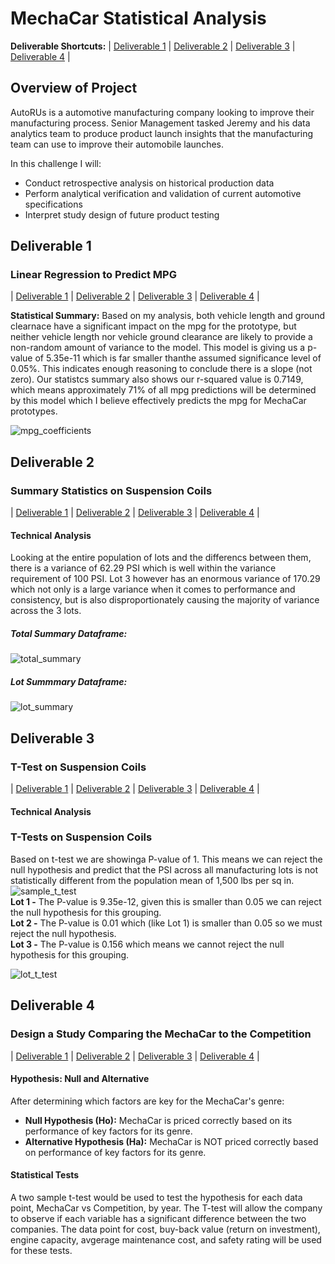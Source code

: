 # MechaCar Statistical Analysis


**Deliverable Shortcuts:**
| [Deliverable 1](https://github.com/bgerrard5392/MechaCar_Statistical_Analysis/blob/main/README.md#deliverable-1) | [Deliverable 2](https://github.com/bgerrard5392/MechaCar_Statistical_Analysis/blob/main/README.md#deliverable-2) | [Deliverable 3](https://github.com/bgerrard5392/MechaCar_Statistical_Analysis/blob/main/README.md#deliverable-3) | [Deliverable 4](https://github.com/bgerrard5392/MechaCar_Statistical_Analysis/blob/main/README.md#deliverable-4) |


## Overview of Project
AutoRUs is a automotive manufacturing company looking to improve their manufacturing process. Senior Management tasked Jeremy and his data analytics team to produce product launch insights that the manufacturing team can use to improve their automobile launches.

In this challenge I will:
- Conduct retrospective analysis on historical production data
- Perform analytical verification and validation of current automotive specifications
- Interpret study design of future product testing 



## Deliverable 1 
### Linear Regression to Predict MPG
| [Deliverable 1](https://github.com/bgerrard5392/MechaCar_Statistical_Analysis/blob/main/README.md#deliverable-1) | [Deliverable 2](https://github.com/bgerrard5392/MechaCar_Statistical_Analysis/blob/main/README.md#deliverable-2) | [Deliverable 3](https://github.com/bgerrard5392/MechaCar_Statistical_Analysis/blob/main/README.md#deliverable-3) | [Deliverable 4](https://github.com/bgerrard5392/MechaCar_Statistical_Analysis/blob/main/README.md#deliverable-4) |

**Statistical Summary:** 
Based on my analysis, both vehicle length and ground clearnace have a significant impact on the mpg for the prototype, but neither vehicle length nor vehicle ground clearance are likely to provide a non-random amount of variance to the model. This model is giving us a p-value of 5.35e-11 which is far smaller thanthe assumed significance level of 0.05%. This indicates enough reasoning to conclude there is a slope (not zero). Our statistcs summary also shows our r-squared value is 0.7149, which means approximately 71% of all mpg predictions will be determined by this model which I believe effectively predicts the mpg for MechaCar prototypes. 

![mpg_coefficients](https://user-images.githubusercontent.com/75700317/124529660-0c5d1280-ddd9-11eb-87c0-97632aa44a2c.png)


## Deliverable 2
### Summary Statistics on Suspension Coils
| [Deliverable 1](https://github.com/bgerrard5392/MechaCar_Statistical_Analysis/blob/main/README.md#deliverable-1) | [Deliverable 2](https://github.com/bgerrard5392/MechaCar_Statistical_Analysis/blob/main/README.md#deliverable-2) | [Deliverable 3](https://github.com/bgerrard5392/MechaCar_Statistical_Analysis/blob/main/README.md#deliverable-3) | [Deliverable 4](https://github.com/bgerrard5392/MechaCar_Statistical_Analysis/blob/main/README.md#deliverable-4) |

#### Technical Analysis
Looking at the entire population of lots and the differencs between them, there is a variance of 62.29 PSI which is well within the variance requirement of 100 PSI. Lot 3 however has an enormous variance of 170.29 which not only is a large variance when it comes to performance and consistency, but is also disproportionately causing the majority of variance across the 3 lots.


##### Total Summary Dataframe:
![total_summary](https://user-images.githubusercontent.com/75700317/124531245-1cc2bc80-dddc-11eb-9038-a2d915a94c73.png)


##### Lot Summmary Dataframe:
![lot_summary](https://user-images.githubusercontent.com/75700317/124531224-159bae80-dddc-11eb-9ba9-98566902432b.png)



## Deliverable 3
### T-Test on Suspension Coils
| [Deliverable 1](https://github.com/bgerrard5392/MechaCar_Statistical_Analysis/blob/main/README.md#deliverable-1) | [Deliverable 2](https://github.com/bgerrard5392/MechaCar_Statistical_Analysis/blob/main/README.md#deliverable-2) | [Deliverable 3](https://github.com/bgerrard5392/MechaCar_Statistical_Analysis/blob/main/README.md#deliverable-3) | [Deliverable 4](https://github.com/bgerrard5392/MechaCar_Statistical_Analysis/blob/main/README.md#deliverable-4) |


#### Technical Analysis
### T-Tests on Suspension Coils
Based on t-test we are showinga P-value of 1. This means we can reject the null hypothesis and predict that the PSI across all manufacturing lots is not statistically different from the population mean of 1,500 lbs per sq in.<br>
![sample_t_test](https://user-images.githubusercontent.com/75700317/124533174-d8392000-dddf-11eb-9dcb-7f26ea801b26.png)
<br>
**Lot 1 -** The P-value is 9.35e-12, given this is smaller than 0.05 we can reject the null hypothesis for this grouping.<br>
**Lot 2 -** The P-value is 0.01 which (like Lot 1) is smaller than 0.05 so we must reject the null hypothesis.<br>
**Lot 3 -** The P-value is 0.156 which means we cannot reject the null hypothesis for this grouping.<br>

![lot_t_test](https://user-images.githubusercontent.com/75700317/124533165-d53e2f80-dddf-11eb-987f-81b05d630ce5.png)



## Deliverable 4
### Design a Study Comparing the MechaCar to the Competition
| [Deliverable 1](https://github.com/bgerrard5392/MechaCar_Statistical_Analysis/blob/main/README.md#deliverable-1) | [Deliverable 2](https://github.com/bgerrard5392/MechaCar_Statistical_Analysis/blob/main/README.md#deliverable-2) | [Deliverable 3](https://github.com/bgerrard5392/MechaCar_Statistical_Analysis/blob/main/README.md#deliverable-3) | [Deliverable 4](https://github.com/bgerrard5392/MechaCar_Statistical_Analysis/blob/main/README.md#deliverable-4) |


#### Hypothesis: Null and Alternative
After determining which factors are key for the MechaCar's genre:

 * **Null Hypothesis (Ho):** MechaCar is priced correctly based on its performance of key factors for its genre.
 * **Alternative Hypothesis (Ha):** MechaCar is NOT priced correctly based on performance of key factors for its genre.
 
#### Statistical Tests
A two sample t-test would be used to test the hypothesis for each data point, MechaCar vs Competition, by year. The T-test will allow the company to observe if each variable has a significant difference between the two companies. The data point for cost, buy-back value (return on investment), engine capacity, avgerage maintenance cost, and safety rating will be used for these tests.
